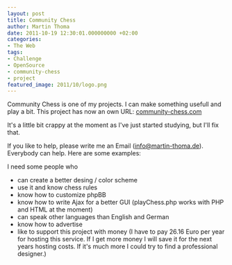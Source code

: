 ```yaml
---
layout: post
title: Community Chess
author: Martin Thoma
date: 2011-10-19 12:30:01.000000000 +02:00
categories:
- The Web
tags:
- Challenge
- OpenSource
- community-chess
- project
featured_image: 2011/10/logo.png
---
```

Community Chess is one of my projects. I can make something usefull and play a bit.
This project has now an own URL: <a href="http://community-chess.com/">community-chess.com</a>

It's a little bit crappy at the moment as I've just started studying, but I'll fix that.

If you like to help, please write me an Email (info@martin-thoma.de). Everybody can help. Here are some examples:

I need some people who 
<ul>
  <li>can create a better desing / color scheme</li>
  <li>use it and know chess rules</li>
  <li>know how to customize phpBB</li>
  <li>know how to write Ajax for a better GUI (playChess.php works with PHP and HTML at the moment)</li>
  <li>can speak other languages than English and German</li>
  <li>know how to advertise</li>
  <li>like to support this project with money (I have to pay 26.16 Euro per year for hosting this service. If I get more money I will save it for the next years hosting costs. If it's much more I could try to find a professional designer.)</li>
</ul>

